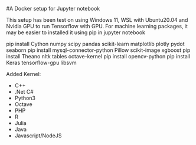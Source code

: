 #A Docker setup for Jupyter notebook

This setup has been test on using Windows 11, WSL with Ubuntu20.04 and Nvidia GPU to run Tensorflow with GPU.
For machine learning packages, it may be easier to installed it using pip in jupyter notebook

pip install Cython numpy scipy pandas scikit-learn matplotlib plotly pydot seaborn
pip install mysql-connector-python Pillow scikit-image xgboost
pip install Theano nltk tables octave-kernel
pip install opencv-python
pip install Keras tensorflow-gpu libsvm 

Added Kernel:
- C++
- .Net C#
- Python3
- Octave
- PHP
- R
- Julia
- Java
- Javascript/NodeJS

